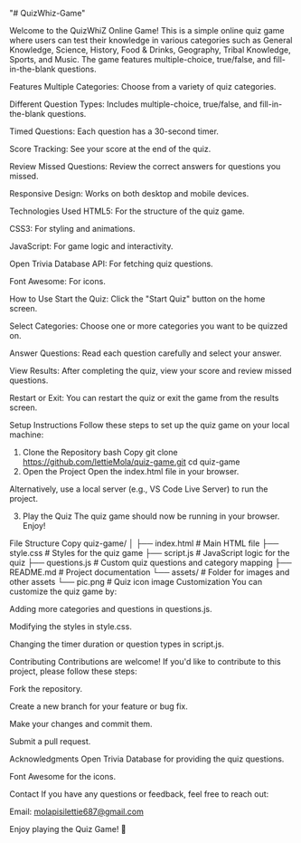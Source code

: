 "# QuizWhiz-Game" 

Welcome to the QuizWhiZ Online Game! This is a simple online quiz game where users can test their knowledge in various categories such as General Knowledge, Science, History, Food & Drinks, Geography, Tribal Knowledge, Sports, and Music. The game features multiple-choice, true/false, and fill-in-the-blank questions.

Features
Multiple Categories: Choose from a variety of quiz categories.

Different Question Types: Includes multiple-choice, true/false, and fill-in-the-blank questions.

Timed Questions: Each question has a 30-second timer.

Score Tracking: See your score at the end of the quiz.

Review Missed Questions: Review the correct answers for questions you missed.

Responsive Design: Works on both desktop and mobile devices.

Technologies Used
HTML5: For the structure of the quiz game.

CSS3: For styling and animations.

JavaScript: For game logic and interactivity.

Open Trivia Database API: For fetching quiz questions.

Font Awesome: For icons.

How to Use
Start the Quiz: Click the "Start Quiz" button on the home screen.

Select Categories: Choose one or more categories you want to be quizzed on.

Answer Questions: Read each question carefully and select your answer.

View Results: After completing the quiz, view your score and review missed questions.

Restart or Exit: You can restart the quiz or exit the game from the results screen.

Setup Instructions
Follow these steps to set up the quiz game on your local machine:

1. Clone the Repository
bash
Copy
git clone https://github.com/lettieMola/quiz-game.git
cd quiz-game
2. Open the Project
Open the index.html file in your browser.

Alternatively, use a local server (e.g., VS Code Live Server) to run the project.

3. Play the Quiz
The quiz game should now be running in your browser. Enjoy!

File Structure
Copy
quiz-game/
│
├── index.html          # Main HTML file
├── style.css           # Styles for the quiz game
├── script.js           # JavaScript logic for the quiz
├── questions.js        # Custom quiz questions and category mapping
├── README.md           # Project documentation
└── assets/             # Folder for images and other assets
    └── pic.png         # Quiz icon image
Customization
You can customize the quiz game by:

Adding more categories and questions in questions.js.

Modifying the styles in style.css.

Changing the timer duration or question types in script.js.

Contributing
Contributions are welcome! If you'd like to contribute to this project, please follow these steps:

Fork the repository.

Create a new branch for your feature or bug fix.

Make your changes and commit them.

Submit a pull request.


Acknowledgments
Open Trivia Database for providing the quiz questions.

Font Awesome for the icons.

Contact
If you have any questions or feedback, feel free to reach out:

Email: molapisilettie687@gmail.com 

Enjoy playing the Quiz Game! 🎉

